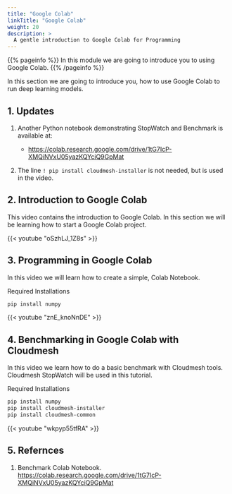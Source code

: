 ```yaml
---
title: "Google Colab"
linkTitle: "Google Colab"
weight: 20
description: >
  A gentle introduction to Google Colab for Programming
---
```


{{% pageinfo %}}
In this module we are going to introduce you to using Google Colab.
{{% /pageinfo %}}


In this section we are going to introduce you, how to use Google Colab
to run deep learning models.

## 1. Updates

1. Another Python notebook demonstrating StopWatch and Benchmark is available at:

   * https://colab.research.google.com/drive/1tG7IcP-XMQiNVxU05yazKQYciQ9GpMat

2. The line `! pip install cloudmesh-installer` is not needed, but is used in the video.


## 2. Introduction to Google Colab

This video contains the introduction to Google Colab. In this section
we will be learning how to start a Google Colab project.


{{< youtube "oSzhLJ_1Z8s" >}}

## 3. Programming in Google Colab

In this video we will learn how to create a simple, Colab Notebook. 

Required Installations

```bash
pip install numpy
```
{{< youtube "znE_knoNnDE" >}}

## 4. Benchmarking in Google Colab with Cloudmesh

In this video we learn how to do a basic benchmark with Cloudmesh tools.
Cloudmesh StopWatch will be used in this tutorial. 

Required Installations

```bash
pip install numpy
pip install cloudmesh-installer
pip install cloudmesh-common
```
{{< youtube "wkpyp55tfRA" >}}

## 5. Refernces

1. Benchmark Colab Notebook. <https://colab.research.google.com/drive/1tG7IcP-XMQiNVxU05yazKQYciQ9GpMat>
